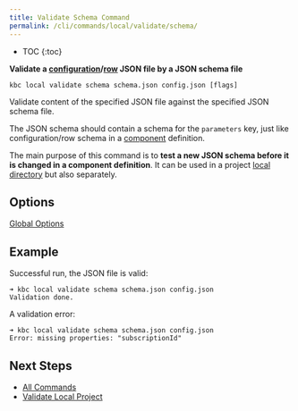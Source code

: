 ```yaml
---
title: Validate Schema Command
permalink: /cli/commands/local/validate/schema/
---
```


* TOC
{:toc}


**Validate a [configuration](/extend/common-interface/config-file/)/[row](https://help.keboola.com/components/#configuration-rows) JSON file by a JSON schema file**

```
kbc local validate schema schema.json config.json [flags]
```

Validate content of the specified JSON file
against the specified JSON schema file.

The JSON schema should contain a schema for the `parameters` key,
just like configuration/row schema in a [component](/extend/component/) definition.

The main purpose of this command is to **test 
a new JSON schema before it is changed in a component definition**.
It can be used in a project [local directory](/cli/structure/) but also separately.

## Options

[Global Options](/cli/commands/#global-options)

## Example

Successful run, the JSON file is valid:
```
➜ kbc local validate schema schema.json config.json
Validation done.
```

A validation error:
```
➜ kbc local validate schema schema.json config.json
Error: missing properties: "subscriptionId"
```

## Next Steps

- [All Commands](/cli/commands/)
- [Validate Local Project](/cli/commands/local/validate/)
